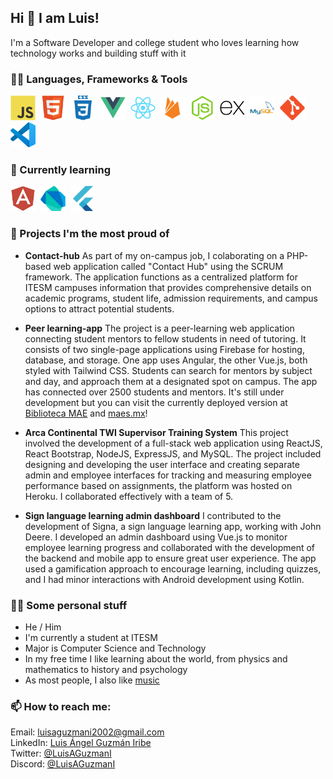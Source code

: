 ## Hi 👋 I am Luis! 
I'm a Software Developer and college student who loves learning how technology works and building stuff with it

### 👨‍💻 Languages, Frameworks & Tools
<div>
  <img src="https://github.com/devicons/devicon/blob/master/icons/javascript/javascript-original.svg" title="JavaScript" alt="JavaScript" width="40" height="40"/>&nbsp;
  <img src="https://github.com/devicons/devicon/blob/master/icons/html5/html5-original.svg" title="HTML5" alt="HTML" width="40" height="40"/>&nbsp;
  <img src="https://github.com/devicons/devicon/blob/master/icons/css3/css3-plain-wordmark.svg"  title="CSS3" alt="CSS" width="40" height="40"/>&nbsp;
  <img src="https://github.com/devicons/devicon/blob/master/icons/vuejs/vuejs-original.svg" title="Vue" alt="Vue" width="40" height="40"/>&nbsp;
  <img src="https://github.com/devicons/devicon/blob/master/icons/react/react-original.svg" title="React" alt="React" width="40" height="40"/>&nbsp;
  <img src="https://github.com/devicons/devicon/blob/master/icons/firebase/firebase-plain.svg" title="Firebase" alt="Firebase" width="40" height="40"/>&nbsp;
  <img src="https://github.com/devicons/devicon/blob/master/icons/nodejs/nodejs-plain.svg" title="NodeJS" alt="NodeJS" width="40" height="40"/>&nbsp;
  <img src="https://github.com/devicons/devicon/blob/master/icons/express/express-original.svg" title="ExpressJS" alt="ExpressJS" width="40" height="40"/>&nbsp;
  <img src="https://github.com/devicons/devicon/blob/master/icons/mysql/mysql-original-wordmark.svg" title="MySQL"  alt="MySQL" width="40" height="40"/>&nbsp;
  <img src="https://github.com/devicons/devicon/blob/master/icons/git/git-original.svg" title="Git"  alt="Git" width="40" height="40"/>&nbsp;
  <img src="https://github.com/devicons/devicon/blob/master/icons/vscode/vscode-original.svg" title="VSCode"  alt="VSCode" width="40" height="40"/>&nbsp;
</div>

### 📖 Currently learning
<div>
  <img src="https://github.com/devicons/devicon/blob/master/icons/angularjs/angularjs-plain.svg" title="Angular" alt="Angular" width="40" height="40"/>&nbsp;
  <img src="https://github.com/devicons/devicon/blob/master/icons/dart/dart-original.svg" title="Dart" alt="Dart" width="40" height="40"/>&nbsp;
  <img src="https://github.com/devicons/devicon/blob/master/icons/flutter/flutter-original.svg" title="Flutter" alt="Flutter" width="40" height="40"/>&nbsp;
</div>

### 🔨 Projects I'm the most proud of
* **Contact-hub**
  As part of my on-campus job, I colaborating on a PHP-based web application called "Contact Hub" using the SCRUM framework. The application functions as a centralized platform for ITESM campuses information that provides comprehensive details on academic programs, student life, admission requirements, and campus options to attract potential students.

* **Peer learning-app**
  The project is a peer-learning web application connecting student mentors to fellow students in need of tutoring. It consists of two single-page applications using Firebase for hosting, database, and storage. One app uses Angular, the other Vue.js, both styled with Tailwind CSS. Students can search for mentors by subject and day, and approach them at a designated spot on campus. The app has connected over 2500 students and mentors. 
  It's still under development but you can visit the currently deployed version at <a href="https://biblioteca.maes.mx/#/">Biblioteca MAE</a> and <a href="https://maes.mx/#/">maes.mx</a>!

* **Arca Continental TWI Supervisor Training System**
  This project involved the development of a full-stack web application using ReactJS, React Bootstrap, NodeJS, ExpressJS, and MySQL. The project included designing and developing the user interface and creating separate admin and employee interfaces for tracking and measuring employee performance based on assignments, the platform was hosted on Heroku. I collaborated effectively with a team of 5.

* **Sign language learning admin dashboard**
  I contributed to the development of Signa, a sign language learning app, working with John Deere. I developed an admin dashboard using Vue.js to monitor employee learning progress and collaborated with the development of the backend and mobile app to ensure great user experience. The app used a gamification approach to encourage learning, including quizzes, and I had minor interactions with Android development using Kotlin. 

### 👨‍🦱 Some personal stuff
* He / Him
* I'm currently a student at ITESM
* Major is Computer Science and Technology
* In my free time I like learning about the world, from physics and mathematics to history and psychology
* As most people, I also like [music](https://open.spotify.com/playlist/3M8J8q8PLBeuDrVGwjH3OM?si=29b84dcbb14b409b)

### 📫 How to reach me:
Email: luisaguzmani2002@gmail.com  
LinkedIn: [Luis Ángel Guzmán Iribe](https://www.linkedin.com/in/luisa-guzmani/)  
Twitter: [@LuisAGuzmanI](https://twitter.com/LuisAGuzmanI)  
Discord: [@LuisAGuzmanI](https://discordapp.com/users/387061453670055937)  

<!--
**LuisAGuzmanI/LuisAGuzmanI** is a ✨ _special_ ✨ repository because its `README.md` (this file) appears on your GitHub profile.   

Here are some ideas to get you started:

- 🔭 I’m currently working on ...
- 🌱 I’m currently learning ...
- 👯 I’m looking to collaborate on ...
- 🤔 I’m looking for help with ...
- 💬 Ask me about ...
- 📫 How to reach me: ...
- 😄 Pronouns: ...
- ⚡ Fun fact: ...
-->
